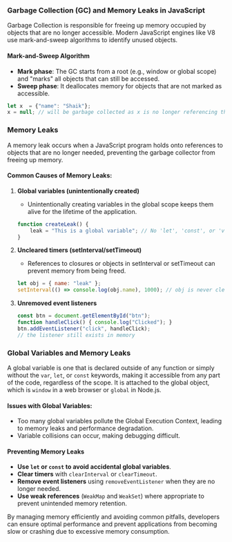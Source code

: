### Garbage Collection (GC) and Memory Leaks in JavaScript

Garbage Collection is responsible for freeing up memory occupied by objects that are no longer accessible.
Modern JavaScript engines like V8 use mark-and-sweep algorithms to identify unused objects.

#### Mark-and-Sweep Algorithm
- **Mark phase**: The GC starts from a root (e.g., window or global scope) and "marks" all objects that can still be accessed.
- **Sweep phase**: It deallocates memory for objects that are not marked as accessible.

```javascript
let x  = {"name": "Shaik"};
x = null; // will be garbage collected as x is no longer referencing the object
```

### Memory Leaks
A memory leak occurs when a JavaScript program holds onto references to objects that are no longer needed, preventing the garbage collector from freeing up memory.

#### Common Causes of Memory Leaks:
1. **Global variables (unintentionally created)**
   - Unintentionally creating variables in the global scope keeps them alive for the lifetime of the application.
   
   ```javascript
   function createLeak() {
       leak = "This is a global variable"; // No 'let', 'const', or 'var' makes it global
   }
   ```

2. **Uncleared timers (setInterval/setTimeout)**
   - References to closures or objects in setInterval or setTimeout can prevent memory from being freed.
   
   ```javascript
   let obj = { name: "leak" };
   setInterval(() => console.log(obj.name), 1000); // obj is never cleared
   ```

3. **Unremoved event listeners**
   
   ```javascript
   const btn = document.getElementById("btn");
   function handleClick() { console.log("Clicked"); }
   btn.addEventListener("click", handleClick);
   // the listener still exists in memory
   ```

### Global Variables and Memory Leaks
A global variable is one that is declared outside of any function or simply without the `var`, `let`, or `const` keywords, making it accessible from any part of the code, regardless of the scope. It is attached to the global object, which is `window` in a web browser or `global` in Node.js.

#### Issues with Global Variables:
- Too many global variables pollute the Global Execution Context, leading to memory leaks and performance degradation.
- Variable collisions can occur, making debugging difficult.

#### Preventing Memory Leaks
- **Use `let` or `const` to avoid accidental global variables**.
- **Clear timers** with `clearInterval` or `clearTimeout`.
- **Remove event listeners** using `removeEventListener` when they are no longer needed.
- **Use weak references** (`WeakMap` and `WeakSet`) where appropriate to prevent unintended memory retention.

By managing memory efficiently and avoiding common pitfalls, developers can ensure optimal performance and prevent applications from becoming slow or crashing due to excessive memory consumption.

